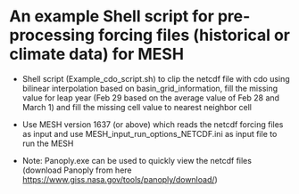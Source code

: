# An example Shell script for pre-processing forcing files (historical or climate data) for MESH

- Shell script (Example_cdo_script.sh) to clip the netcdf file with cdo using bilinear interpolation based on basin_grid_information, fill the missing value for leap year (Feb 29 based on the average value of Feb 28 and March 1) and fill the missing cell value to nearest neighbor cell

- Use MESH version 1637 (or above) which reads the netcdf forcing files as input and use MESH_input_run_options_NETCDF.ini as input file to run the MESH

- Note: Panoply.exe can be used to quickly view the netcdf files (download Panoply from here https://www.giss.nasa.gov/tools/panoply/download/)
